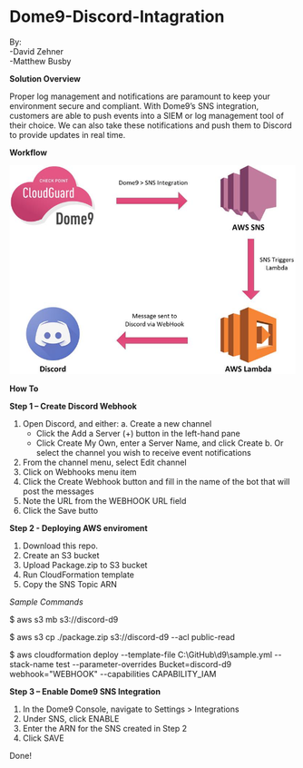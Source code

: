 # Dome9-Discord-Intagration
By:      
-David Zehner  
-Matthew Busby

**Solution Overview**

Proper log management and notifications are paramount to keep your environment secure and compliant. With Dome9’s SNS integration, customers are able to push events into a SIEM or log management tool of their choice. We can also take these notifications and push them to Discord to provide updates in real time. 





**Workflow**


![Build](https://github.com/MatthBusby/Dome9-Discord-Intagration/blob/main/Drawing2.png)


**How To**

**Step 1 – Create Discord Webhook**

  1.	Open Discord, and either:
    a.	Create a new channel
          - Click the Add a Server (+) button in the left-hand pane
          - Click Create My Own, enter a Server Name, and click Create
    b.	Or select the channel you wish to receive event notifications
  2.	From the channel menu, select Edit channel
  3.	Click on Webhooks menu item
  4.	Click the Create Webhook button and fill in the name of the bot that will post the messages
  5.	Note the URL from the WEBHOOK URL field
  6.	Click the Save butto

**Step 2 - Deploying AWS enviroment**

  1. Download this repo.
  2. Create an S3 bucket
  3. Upload Package.zip to S3 bucket
  4. Run CloudFormation template
  5. Copy the SNS Topic ARN
  
  *Sample Commands*
  
   $ aws s3 mb s3://discord-d9 
   
   $ aws s3 cp ./package.zip s3://discord-d9 --acl public-read
   
   $ aws cloudformation deploy --template-file C:\GitHub\d9\sample.yml --stack-name test --parameter-overrides Bucket=discord-d9 webhook="WEBHOOK" --capabilities CAPABILITY_IAM

**Step 3 – Enable Dome9 SNS Integration**

  1.	In the Dome9 Console, navigate to Settings > Integrations
  2.	Under SNS, click ENABLE
  3.	Enter the ARN for the SNS created in Step 2
  4.	Click SAVE

Done!
